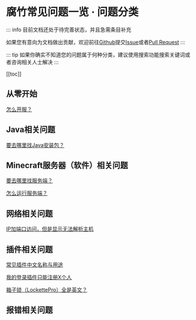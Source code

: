 # 腐竹常见问题一览 · 问题分类

::: info
目前文档还处于待完善状态，并且急需条目补充

如果您有意向为文档做出贡献，欢迎前往[Github](https://github.com/Yang-qwq/MCServerOwnerFaqs)提交[Issue](https://github.com/Yang-qwq/MCServerOwnerFaqs/issues)或者[Pull Request](https://github.com/Yang-qwq/MCServerOwnerFaqs/pulls)
:::

::: tip
如果你确实不知道您的问题属于何种分类，建议使用搜索功能搜索关键词或者咨询相关人士解决
:::

[[toc]]

## 从零开始

[怎么开服？](./fully-newbie.md)

## Java相关问题

[要去哪里找Java安装包？](./get-java.md)

## Minecraft服务器（软件）相关问题

[要去哪里找服务端？](./get-minecraft-server-jar.md)

[怎么运行服务端？](./run-minecraft-server-jar.md)

## 网络相关问题

[IP加端口访问，但是显示无法解析主机](./access-with-ip-and-port-problem-no-such-host.md)

## 插件相关问题

[常见插件中文名称与用途](./plugins-table.md)

[我的登录插件只能注册X个人](./login-plugin-ip-limit-problem.md)

[箱子锁（LockettePro）全是英文？](./lockettepro-plugin-is-english)

## 报错相关问题
